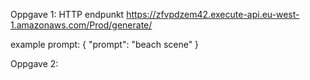 

Oppgave 1:
HTTP endpunkt
https://zfvpdzem42.execute-api.eu-west-1.amazonaws.com/Prod/generate/

example prompt:
{
    "prompt": "beach scene"
}
<br />

Oppgave 2:




